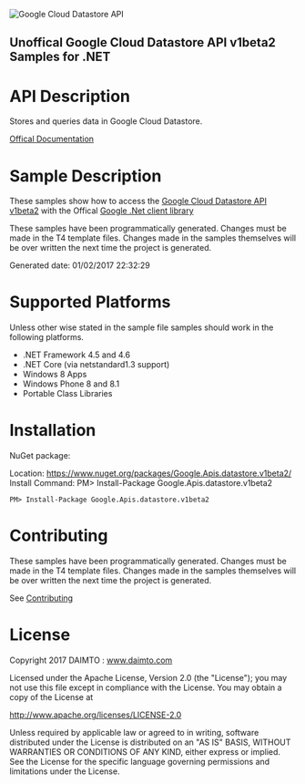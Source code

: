 ﻿![Google Cloud Datastore API](https://www.gstatic.com/images/branding/product/1x/googleg_32dp.png)

## Unoffical Google Cloud Datastore API v1beta2 Samples for .NET  ##

API Description
=============

Stores and queries data in Google Cloud Datastore.

[Offical Documentation](https://developers.google.com/datastore/)

Sample Description
=============

These samples show how to access the [Google Cloud Datastore API v1beta2](https://developers.google.com/datastore/) with the Offical [Google .Net client library](https://github.com/google/google-api-dotnet-client)

These samples have been programmatically generated. Changes must be made in the T4 template files. Changes made in the samples themselves will be over written the next time the project is generated.

Generated date: 01/02/2017 22:32:29 

Supported Platforms
=================================

Unless other wise stated in the sample file samples should work in the following platforms.

* .NET Framework 4.5 and 4.6
* .NET Core (via netstandard1.3 support)
* Windows 8 Apps
* Windows Phone 8 and 8.1
* Portable Class Libraries

Installation
=================================

NuGet package:

Location: https://www.nuget.org/packages/Google.Apis.datastore.v1beta2/ 
Install Command: PM>  Install-Package Google.Apis.datastore.v1beta2

```
PM> Install-Package Google.Apis.datastore.v1beta2
```

Contributing
=================================

These samples have been programmatically generated. Changes must be made in the T4 template files. Changes made in the samples themselves will be over written the next time the project is generated.

See [Contributing](CONTRIBUTING.md)

License
=================================

Copyright 2017 DAIMTO :  www.daimto.com

Licensed under the Apache License, Version 2.0 (the "License"); you may not use this file except in compliance with
the License. You may obtain a copy of the License at

http://www.apache.org/licenses/LICENSE-2.0

Unless required by applicable law or agreed to in writing, software distributed under the License is distributed on
an "AS IS" BASIS, WITHOUT WARRANTIES OR CONDITIONS OF ANY KIND, either express or implied. See the License for the
specific language governing permissions and limitations under the License.